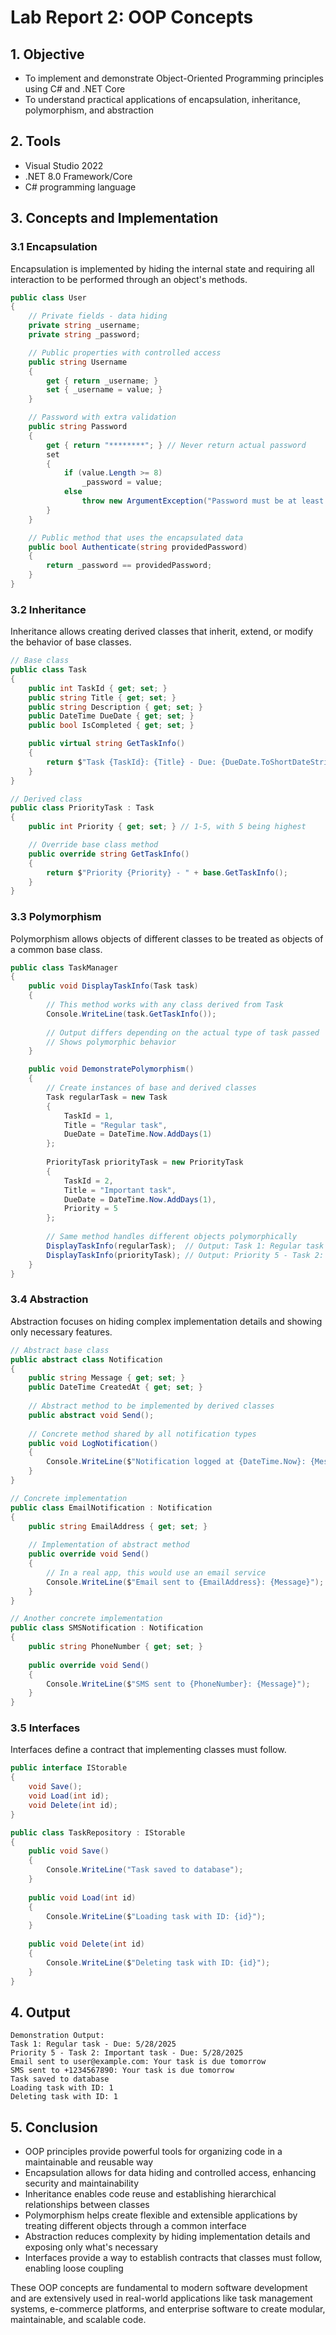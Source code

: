 # Lab Report 2: OOP Concepts

## 1. Objective
* To implement and demonstrate Object-Oriented Programming principles using C# and .NET Core
* To understand practical applications of encapsulation, inheritance, polymorphism, and abstraction

## 2. Tools
* Visual Studio 2022
* .NET 8.0 Framework/Core
* C# programming language

## 3. Concepts and Implementation

### 3.1 Encapsulation
Encapsulation is implemented by hiding the internal state and requiring all interaction to be performed through an object's methods.

```csharp
public class User
{
    // Private fields - data hiding
    private string _username;
    private string _password;

    // Public properties with controlled access
    public string Username
    {
        get { return _username; }
        set { _username = value; }
    }

    // Password with extra validation
    public string Password
    {
        get { return "********"; } // Never return actual password
        set 
        { 
            if (value.Length >= 8)
                _password = value;
            else
                throw new ArgumentException("Password must be at least 8 characters");
        }
    }

    // Public method that uses the encapsulated data
    public bool Authenticate(string providedPassword)
    {
        return _password == providedPassword;
    }
}
```

### 3.2 Inheritance
Inheritance allows creating derived classes that inherit, extend, or modify the behavior of base classes.

```csharp
// Base class
public class Task
{
    public int TaskId { get; set; }
    public string Title { get; set; }
    public string Description { get; set; }
    public DateTime DueDate { get; set; }
    public bool IsCompleted { get; set; }

    public virtual string GetTaskInfo()
    {
        return $"Task {TaskId}: {Title} - Due: {DueDate.ToShortDateString()}";
    }
}

// Derived class
public class PriorityTask : Task
{
    public int Priority { get; set; } // 1-5, with 5 being highest

    // Override base class method
    public override string GetTaskInfo()
    {
        return $"Priority {Priority} - " + base.GetTaskInfo();
    }
}
```

### 3.3 Polymorphism
Polymorphism allows objects of different classes to be treated as objects of a common base class.

```csharp
public class TaskManager
{
    public void DisplayTaskInfo(Task task)
    {
        // This method works with any class derived from Task
        Console.WriteLine(task.GetTaskInfo());
        
        // Output differs depending on the actual type of task passed
        // Shows polymorphic behavior
    }

    public void DemonstratePolymorphism()
    {
        // Create instances of base and derived classes
        Task regularTask = new Task
        {
            TaskId = 1,
            Title = "Regular task",
            DueDate = DateTime.Now.AddDays(1)
        };
        
        PriorityTask priorityTask = new PriorityTask
        {
            TaskId = 2,
            Title = "Important task",
            DueDate = DateTime.Now.AddDays(1),
            Priority = 5
        };
        
        // Same method handles different objects polymorphically
        DisplayTaskInfo(regularTask);  // Output: Task 1: Regular task - Due: [date]
        DisplayTaskInfo(priorityTask); // Output: Priority 5 - Task 2: Important task - Due: [date]
    }
}
```

### 3.4 Abstraction
Abstraction focuses on hiding complex implementation details and showing only necessary features.

```csharp
// Abstract base class
public abstract class Notification
{
    public string Message { get; set; }
    public DateTime CreatedAt { get; set; }
    
    // Abstract method to be implemented by derived classes
    public abstract void Send();
    
    // Concrete method shared by all notification types
    public void LogNotification()
    {
        Console.WriteLine($"Notification logged at {DateTime.Now}: {Message}");
    }
}

// Concrete implementation
public class EmailNotification : Notification
{
    public string EmailAddress { get; set; }
    
    // Implementation of abstract method
    public override void Send()
    {
        // In a real app, this would use an email service
        Console.WriteLine($"Email sent to {EmailAddress}: {Message}");
    }
}

// Another concrete implementation
public class SMSNotification : Notification
{
    public string PhoneNumber { get; set; }
    
    public override void Send()
    {
        Console.WriteLine($"SMS sent to {PhoneNumber}: {Message}");
    }
}
```

### 3.5 Interfaces
Interfaces define a contract that implementing classes must follow.

```csharp
public interface IStorable
{
    void Save();
    void Load(int id);
    void Delete(int id);
}

public class TaskRepository : IStorable
{
    public void Save()
    {
        Console.WriteLine("Task saved to database");
    }
    
    public void Load(int id)
    {
        Console.WriteLine($"Loading task with ID: {id}");
    }
    
    public void Delete(int id)
    {
        Console.WriteLine($"Deleting task with ID: {id}");
    }
}
```

## 4. Output

```
Demonstration Output:
Task 1: Regular task - Due: 5/28/2025
Priority 5 - Task 2: Important task - Due: 5/28/2025
Email sent to user@example.com: Your task is due tomorrow
SMS sent to +1234567890: Your task is due tomorrow
Task saved to database
Loading task with ID: 1
Deleting task with ID: 1
```

## 5. Conclusion

* OOP principles provide powerful tools for organizing code in a maintainable and reusable way
* Encapsulation allows for data hiding and controlled access, enhancing security and maintainability
* Inheritance enables code reuse and establishing hierarchical relationships between classes
* Polymorphism helps create flexible and extensible applications by treating different objects through a common interface
* Abstraction reduces complexity by hiding implementation details and exposing only what's necessary
* Interfaces provide a way to establish contracts that classes must follow, enabling loose coupling

These OOP concepts are fundamental to modern software development and are extensively used in real-world applications like task management systems, e-commerce platforms, and enterprise software to create modular, maintainable, and scalable code.
